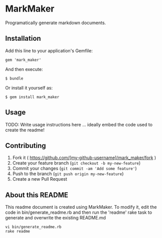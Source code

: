 MarkMaker
=========

Programatically generate markdown documents.

Installation
------------

Add this line to your application's Gemfile:

    gem 'mark_maker'

And then execute:

    $ bundle

Or install it yourself as:

    $ gem install mark_maker

Usage
-----

TODO: Write usage instructions here ... ideally embed the code used to create the readme!

Contributing
------------

 1. Fork it ( https://github.com/[my-github-username]/mark_maker/fork )
 1. Create your feature branch (`git checkout -b my-new-feature`)
 1. Commit your changes (`git commit -am 'Add some feature'`)
 1. Push to the branch (`git push origin my-new-feature`)
 1. Create a new Pull Request

About this README
-----------------

This readme document is created using MarkMaker. To modify it, edit the code
in bin/generate_readme.rb and then run the 'readme' rake task to generate and overwrite the
existing README.md

    vi bin/generate_readme.rb
    rake readme
